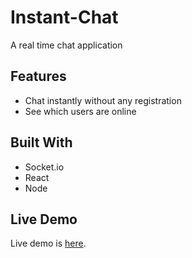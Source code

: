# Instant-Chat
A real time chat application

## Features
-   Chat instantly without any registration
-   See which users are online

## Built With

* Socket.io
* React
* Node

## Live Demo

Live demo is [here](https://instant-chat.netlify.app/).

